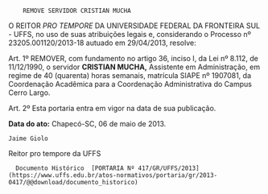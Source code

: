         REMOVE SERVIDOR CRISTIAN MUCHA  

O REITOR *PRO TEMPORE* DA UNIVERSIDADE FEDERAL DA FRONTEIRA SUL - UFFS, no uso de suas atribuições legais e, considerando o Processo nº 23205.001120/2013-18 autuado em 29/04/2013, resolve:

 Art. 1º REMOVER, com fundamento no artigo 36, inciso I, da Lei nº 8.112, de 11/12/1990, o servidor **CRISTIAN MUCHA,** Assistente em Administração, em regime de 40 (quarenta) horas semanais, matrícula SIAPE nº 1907081, da Coordenação Acadêmica para a Coordenação Administrativa do Campus Cerro Largo.

 Art. 2º Esta portaria entra em vigor na data de sua publicação.

  

   **Data do ato:** Chapecó-SC, 06 de maio de 2013.   
 

    Jaime Giolo   
 Reitor pro tempore da UFFS 

      Documento Histórico  [PORTARIA Nº 417/GR/UFFS/2013](https://www.uffs.edu.br/atos-normativos/portaria/gr/2013-0417/@@download/documento_historico)     
      